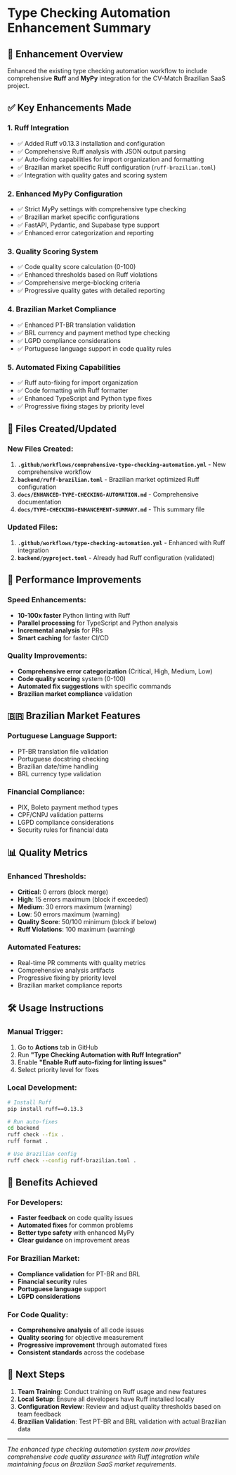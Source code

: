 # Type Checking Automation Enhancement Summary

## 🎯 Enhancement Overview

Enhanced the existing type checking automation workflow to include comprehensive **Ruff** and **MyPy** integration for the CV-Match Brazilian SaaS project.

## ✅ Key Enhancements Made

### 1. **Ruff Integration**

- ✅ Added Ruff v0.13.3 installation and configuration
- ✅ Comprehensive Ruff analysis with JSON output parsing
- ✅ Auto-fixing capabilities for import organization and formatting
- ✅ Brazilian market specific Ruff configuration (`ruff-brazilian.toml`)
- ✅ Integration with quality gates and scoring system

### 2. **Enhanced MyPy Configuration**

- ✅ Strict MyPy settings with comprehensive type checking
- ✅ Brazilian market specific configurations
- ✅ FastAPI, Pydantic, and Supabase type support
- ✅ Enhanced error categorization and reporting

### 3. **Quality Scoring System**

- ✅ Code quality score calculation (0-100)
- ✅ Enhanced thresholds based on Ruff violations
- ✅ Comprehensive merge-blocking criteria
- ✅ Progressive quality gates with detailed reporting

### 4. **Brazilian Market Compliance**

- ✅ Enhanced PT-BR translation validation
- ✅ BRL currency and payment method type checking
- ✅ LGPD compliance considerations
- ✅ Portuguese language support in code quality rules

### 5. **Automated Fixing Capabilities**

- ✅ Ruff auto-fixing for import organization
- ✅ Code formatting with Ruff formatter
- ✅ Enhanced TypeScript and Python type fixes
- ✅ Progressive fixing stages by priority level

## 📁 Files Created/Updated

### New Files Created:

1. **`.github/workflows/comprehensive-type-checking-automation.yml`** - New comprehensive workflow
2. **`backend/ruff-brazilian.toml`** - Brazilian market optimized Ruff configuration
3. **`docs/ENHANCED-TYPE-CHECKING-AUTOMATION.md`** - Comprehensive documentation
4. **`docs/TYPE-CHECKING-ENHANCEMENT-SUMMARY.md`** - This summary file

### Updated Files:

1. **`.github/workflows/type-checking-automation.yml`** - Enhanced with Ruff integration
2. **`backend/pyproject.toml`** - Already had Ruff configuration (validated)

## 🚀 Performance Improvements

### Speed Enhancements:

- **10-100x faster** Python linting with Ruff
- **Parallel processing** for TypeScript and Python analysis
- **Incremental analysis** for PRs
- **Smart caching** for faster CI/CD

### Quality Improvements:

- **Comprehensive error categorization** (Critical, High, Medium, Low)
- **Code quality scoring** system (0-100)
- **Automated fix suggestions** with specific commands
- **Brazilian market compliance** validation

## 🇧🇷 Brazilian Market Features

### Portuguese Language Support:

- PT-BR translation file validation
- Portuguese docstring checking
- Brazilian date/time handling
- BRL currency type validation

### Financial Compliance:

- PIX, Boleto payment method types
- CPF/CNPJ validation patterns
- LGPD compliance considerations
- Security rules for financial data

## 📊 Quality Metrics

### Enhanced Thresholds:

- **Critical**: 0 errors (block merge)
- **High**: 15 errors maximum (block if exceeded)
- **Medium**: 30 errors maximum (warning)
- **Low**: 50 errors maximum (warning)
- **Quality Score**: 50/100 minimum (block if below)
- **Ruff Violations**: 100 maximum (warning)

### Automated Features:

- Real-time PR comments with quality metrics
- Comprehensive analysis artifacts
- Progressive fixing by priority level
- Brazilian market compliance reports

## 🛠️ Usage Instructions

### Manual Trigger:

1. Go to **Actions** tab in GitHub
2. Run **"Type Checking Automation with Ruff Integration"**
3. Enable **"Enable Ruff auto-fixing for linting issues"**
4. Select priority level for fixes

### Local Development:

```bash
# Install Ruff
pip install ruff==0.13.3

# Run auto-fixes
cd backend
ruff check --fix .
ruff format .

# Use Brazilian config
ruff check --config ruff-brazilian.toml .
```

## 🎉 Benefits Achieved

### For Developers:

- **Faster feedback** on code quality issues
- **Automated fixes** for common problems
- **Better type safety** with enhanced MyPy
- **Clear guidance** on improvement areas

### For Brazilian Market:

- **Compliance validation** for PT-BR and BRL
- **Financial security** rules
- **Portuguese language** support
- **LGPD considerations**

### For Code Quality:

- **Comprehensive analysis** of all code issues
- **Quality scoring** for objective measurement
- **Progressive improvement** through automated fixes
- **Consistent standards** across the codebase

## 🔄 Next Steps

1. **Team Training**: Conduct training on Ruff usage and new features
2. **Local Setup**: Ensure all developers have Ruff installed locally
3. **Configuration Review**: Review and adjust quality thresholds based on team feedback
4. **Brazilian Validation**: Test PT-BR and BRL validation with actual Brazilian data

---

_The enhanced type checking automation system now provides comprehensive code quality assurance with Ruff integration while maintaining focus on Brazilian SaaS market requirements._
